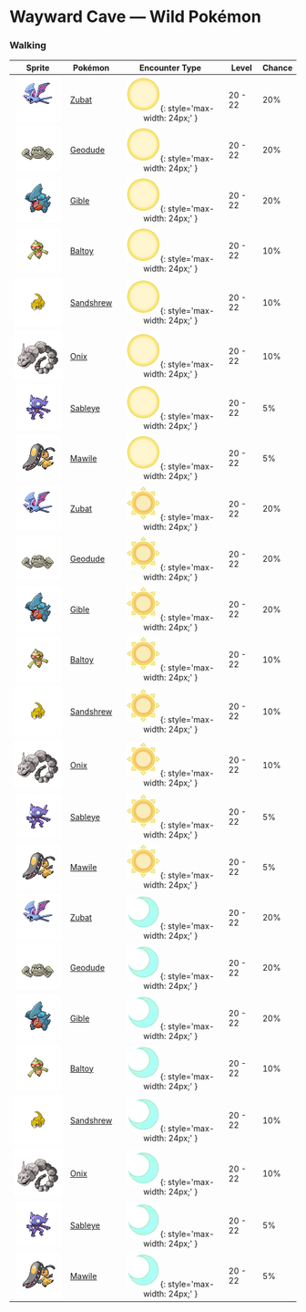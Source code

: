 # Wayward Cave — Wild Pokémon

### Walking

| Sprite | Pokémon | Encounter Type | Level | Chance |
|:------:|---------|:--------------:|-------|--------|
| ![Zubat](../../assets/sprites/zubat/front.gif "Zubat: It checks its surroundings and location using reflections of the ultrasonic waves from its mouth.") | [Zubat](../../pokemon/zubat.md/) | ![Morning](../../assets/encounter_types/morning.png "Morning"){: style='max-width: 24px;' } | 20 - 22 | 20% |
| ![Geodude](../../assets/sprites/geodude/front.gif "Geodude: At rest, it looks just like a rock. Carelessly stepping on it will make it swing its fists angrily.") | [Geodude](../../pokemon/geodude.md/) | ![Morning](../../assets/encounter_types/morning.png "Morning"){: style='max-width: 24px;' } | 20 - 22 | 20% |
| ![Gible](../../assets/sprites/gible/front.gif "Gible: It attacks using its huge mouth. While its attacks are powerful, it hurts itself out of clumsiness, too.") | [Gible](../../pokemon/gible.md/) | ![Morning](../../assets/encounter_types/morning.png "Morning"){: style='max-width: 24px;' } | 20 - 22 | 20% |
| ![Baltoy](../../assets/sprites/baltoy/front.gif "Baltoy: It moves by spinning on its foot. It is a rare Pokémon that was discovered in ancient ruins.") | [Baltoy](../../pokemon/baltoy.md/) | ![Morning](../../assets/encounter_types/morning.png "Morning"){: style='max-width: 24px;' } | 20 - 22 | 10% |
| ![Sandshrew](../../assets/sprites/sandshrew/front.gif "Sandshrew: To protect itself from attackers, it curls up into a ball. It lives in arid regions with minimal rainfall.") | [Sandshrew](../../pokemon/sandshrew.md/) | ![Morning](../../assets/encounter_types/morning.png "Morning"){: style='max-width: 24px;' } | 20 - 22 | 10% |
| ![Onix](../../assets/sprites/onix/front.gif "Onix: It burrows through the ground at a speed of 50 mph while feeding on large boulders. ") | [Onix](../../pokemon/onix.md/) | ![Morning](../../assets/encounter_types/morning.png "Morning"){: style='max-width: 24px;' } | 20 - 22 | 10% |
| ![Sableye](../../assets/sprites/sableye/front.gif "Sableye: It hides in the darkness of caves. Its diet of gems has transformed its eyes into gemstones.") | [Sableye](../../pokemon/sableye.md/) | ![Morning](../../assets/encounter_types/morning.png "Morning"){: style='max-width: 24px;' } | 20 - 22 | 5% |
| ![Mawile](../../assets/sprites/mawile/front.gif "Mawile: Attached to its head is a huge set of jaws formed by horns. It can chew through iron beams.") | [Mawile](../../pokemon/mawile.md/) | ![Morning](../../assets/encounter_types/morning.png "Morning"){: style='max-width: 24px;' } | 20 - 22 | 5% |
| ![Zubat](../../assets/sprites/zubat/front.gif "Zubat: It checks its surroundings and location using reflections of the ultrasonic waves from its mouth.") | [Zubat](../../pokemon/zubat.md/) | ![Day](../../assets/encounter_types/day.png "Day"){: style='max-width: 24px;' } | 20 - 22 | 20% |
| ![Geodude](../../assets/sprites/geodude/front.gif "Geodude: At rest, it looks just like a rock. Carelessly stepping on it will make it swing its fists angrily.") | [Geodude](../../pokemon/geodude.md/) | ![Day](../../assets/encounter_types/day.png "Day"){: style='max-width: 24px;' } | 20 - 22 | 20% |
| ![Gible](../../assets/sprites/gible/front.gif "Gible: It attacks using its huge mouth. While its attacks are powerful, it hurts itself out of clumsiness, too.") | [Gible](../../pokemon/gible.md/) | ![Day](../../assets/encounter_types/day.png "Day"){: style='max-width: 24px;' } | 20 - 22 | 20% |
| ![Baltoy](../../assets/sprites/baltoy/front.gif "Baltoy: It moves by spinning on its foot. It is a rare Pokémon that was discovered in ancient ruins.") | [Baltoy](../../pokemon/baltoy.md/) | ![Day](../../assets/encounter_types/day.png "Day"){: style='max-width: 24px;' } | 20 - 22 | 10% |
| ![Sandshrew](../../assets/sprites/sandshrew/front.gif "Sandshrew: To protect itself from attackers, it curls up into a ball. It lives in arid regions with minimal rainfall.") | [Sandshrew](../../pokemon/sandshrew.md/) | ![Day](../../assets/encounter_types/day.png "Day"){: style='max-width: 24px;' } | 20 - 22 | 10% |
| ![Onix](../../assets/sprites/onix/front.gif "Onix: It burrows through the ground at a speed of 50 mph while feeding on large boulders. ") | [Onix](../../pokemon/onix.md/) | ![Day](../../assets/encounter_types/day.png "Day"){: style='max-width: 24px;' } | 20 - 22 | 10% |
| ![Sableye](../../assets/sprites/sableye/front.gif "Sableye: It hides in the darkness of caves. Its diet of gems has transformed its eyes into gemstones.") | [Sableye](../../pokemon/sableye.md/) | ![Day](../../assets/encounter_types/day.png "Day"){: style='max-width: 24px;' } | 20 - 22 | 5% |
| ![Mawile](../../assets/sprites/mawile/front.gif "Mawile: Attached to its head is a huge set of jaws formed by horns. It can chew through iron beams.") | [Mawile](../../pokemon/mawile.md/) | ![Day](../../assets/encounter_types/day.png "Day"){: style='max-width: 24px;' } | 20 - 22 | 5% |
| ![Zubat](../../assets/sprites/zubat/front.gif "Zubat: It checks its surroundings and location using reflections of the ultrasonic waves from its mouth.") | [Zubat](../../pokemon/zubat.md/) | ![Night](../../assets/encounter_types/night.png "Night"){: style='max-width: 24px;' } | 20 - 22 | 20% |
| ![Geodude](../../assets/sprites/geodude/front.gif "Geodude: At rest, it looks just like a rock. Carelessly stepping on it will make it swing its fists angrily.") | [Geodude](../../pokemon/geodude.md/) | ![Night](../../assets/encounter_types/night.png "Night"){: style='max-width: 24px;' } | 20 - 22 | 20% |
| ![Gible](../../assets/sprites/gible/front.gif "Gible: It attacks using its huge mouth. While its attacks are powerful, it hurts itself out of clumsiness, too.") | [Gible](../../pokemon/gible.md/) | ![Night](../../assets/encounter_types/night.png "Night"){: style='max-width: 24px;' } | 20 - 22 | 20% |
| ![Baltoy](../../assets/sprites/baltoy/front.gif "Baltoy: It moves by spinning on its foot. It is a rare Pokémon that was discovered in ancient ruins.") | [Baltoy](../../pokemon/baltoy.md/) | ![Night](../../assets/encounter_types/night.png "Night"){: style='max-width: 24px;' } | 20 - 22 | 10% |
| ![Sandshrew](../../assets/sprites/sandshrew/front.gif "Sandshrew: To protect itself from attackers, it curls up into a ball. It lives in arid regions with minimal rainfall.") | [Sandshrew](../../pokemon/sandshrew.md/) | ![Night](../../assets/encounter_types/night.png "Night"){: style='max-width: 24px;' } | 20 - 22 | 10% |
| ![Onix](../../assets/sprites/onix/front.gif "Onix: It burrows through the ground at a speed of 50 mph while feeding on large boulders. ") | [Onix](../../pokemon/onix.md/) | ![Night](../../assets/encounter_types/night.png "Night"){: style='max-width: 24px;' } | 20 - 22 | 10% |
| ![Sableye](../../assets/sprites/sableye/front.gif "Sableye: It hides in the darkness of caves. Its diet of gems has transformed its eyes into gemstones.") | [Sableye](../../pokemon/sableye.md/) | ![Night](../../assets/encounter_types/night.png "Night"){: style='max-width: 24px;' } | 20 - 22 | 5% |
| ![Mawile](../../assets/sprites/mawile/front.gif "Mawile: Attached to its head is a huge set of jaws formed by horns. It can chew through iron beams.") | [Mawile](../../pokemon/mawile.md/) | ![Night](../../assets/encounter_types/night.png "Night"){: style='max-width: 24px;' } | 20 - 22 | 5% |

